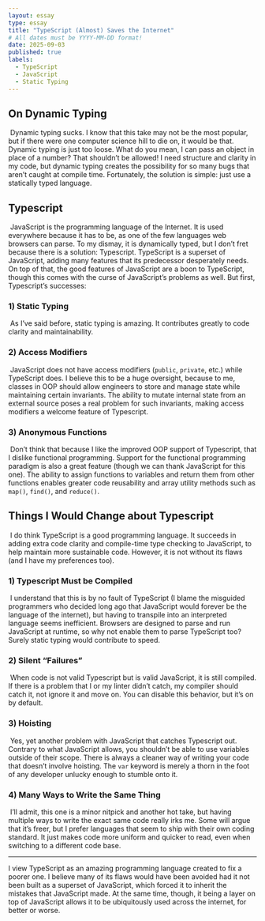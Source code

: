 ```yaml
---
layout: essay
type: essay
title: "TypeScript (Almost) Saves the Internet"
# All dates must be YYYY-MM-DD format!
date: 2025-09-03
published: true
labels:
  - TypeScript
  - JavaScript
  - Static Typing
---
```


## On Dynamic Typing
​
Dynamic typing sucks. I know that this take may not be the most popular, but if there were one computer science hill to die on, it would be that. Dynamic typing is just too loose. What do you mean, I can pass an object in place of a number? That shouldn’t be allowed! I need structure and clarity in my code, but dynamic typing creates the possibility for so many bugs that aren’t caught at compile time. Fortunately, the solution is simple: just use a statically typed language.
​
## Typescript
​
JavaScript is the programming language of the Internet. It is used everywhere because it has to be, as one of the few languages web browsers can parse. To my dismay, it is dynamically typed, but I don’t fret because there is a solution: Typescript. TypeScript is a superset of JavaScript, adding many features that its predecessor desperately needs. On top of that, the good features of JavaScript are a boon to TypeScript, though this comes with the curse of JavaScript’s problems as well. But first, Typescript’s successes:
​
### 1) Static Typing
​
As I’ve said before, static typing is amazing. It contributes greatly to code clarity and maintainability.
​
### 2) Access Modifiers
​
JavaScript does not have access modifiers (`public`, `private`, etc.) while TypeScript does. I believe this to be a huge oversight, because to me, classes in OOP should allow engineers to store and manage state while maintaining certain invariants. The ability to mutate internal state from an external source poses a real problem for such invariants, making access modifiers a welcome feature of Typescript.
​
### 3) Anonymous Functions
​
Don’t think that because I like the improved OOP support of Typescript, that I dislike functional programming. Support for the functional programming paradigm is also a great feature (though we can thank JavaScript for this one). The ability to assign functions to variables and return them from other functions enables greater code reusability and array utility methods such as `map()`, `find()`, and `reduce()`.
​
## Things I Would Change about Typescript
​
I do think TypeScript is a good programming language. It succeeds in adding extra code clarity and compile-time type checking to JavaScript, to help maintain more sustainable code. However, it is not without its flaws (and I have my preferences too).
​
### 1) Typescript Must be Compiled
​
I understand that this is by no fault of TypeScript (I blame the misguided programmers who decided long ago that JavaScript would forever be the language of the internet), but having to transpile into an interpreted language seems inefficient. Browsers are designed to parse and run JavaScript at runtime, so why not enable them to parse TypeScript too? Surely static typing would contribute to speed.
​
### 2) Silent “Failures”
​
When code is not valid Typescript but is valid JavaScript, it is still compiled. If there is a problem that I or my linter didn’t catch, my compiler should catch it, not ignore it and move on. You can disable this behavior, but it’s on by default.
​
### 3) Hoisting
​
Yes, yet another problem with JavaScript that catches Typescript out. Contrary to what JavaScript allows, you shouldn’t be able to use variables outside of their scope. There is always a cleaner way of writing your code that doesn’t involve hoisting. The `var` keyword is merely a thorn in the foot of any developer unlucky enough to stumble onto it.
​
### 4) Many Ways to Write the Same Thing
​
I’ll admit, this one is a minor nitpick and another hot take, but having multiple ways to write the exact same code really irks me. Some will argue that it’s freer, but I prefer languages that seem to ship with their own coding standard. It just makes code more uniform and quicker to read, even when switching to a different code base.
​
<hr>
​
I view TypeScript as an amazing programming language created to fix a poorer one. I believe many of its flaws would have been avoided had it not been built as a superset of JavaScript, which forced it to inherit the mistakes that JavaScript made. At the same time, though, it being a layer on top of JavaScript allows it to be ubiquitously used across the internet, for better or worse.
